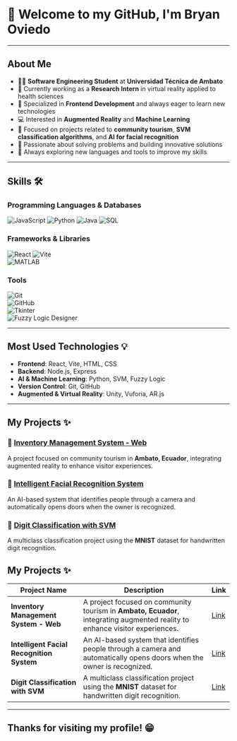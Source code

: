 # 👋 Welcome to my GitHub, I'm Bryan Oviedo

---

## About Me

- 👨‍💻 **Software Engineering Student** at **Universidad Técnica de Ambato**  
- 🔭 Currently working as a **Research Intern** in virtual reality applied to health sciences  
- 🌱 Specialized in **Frontend Development** and always eager to learn new technologies  
- 💻 Interested in **Augmented Reality** and **Machine Learning**  
- 🚀 Focused on projects related to **community tourism**, **SVM classification algorithms**, and **AI for facial recognition**  
- 🎯 Passionate about solving problems and building innovative solutions  
- 🌟 Always exploring new languages and tools to improve my skills  

---

## Skills 🛠️

### Programming Languages & Databases  
![JavaScript](https://img.shields.io/badge/-JavaScript-yellow) 
![Python](https://img.shields.io/badge/-Python-blue) 
![Java](https://img.shields.io/badge/-Java-red) 
![SQL](https://img.shields.io/badge/-SQL-lightgrey)  
   
### Frameworks & Libraries  
![React](https://img.shields.io/badge/-React-blue) 
![Vite](https://img.shields.io/badge/-Vite-purple)  
![MATLAB](https://img.shields.io/badge/-MATLAB-orange)  
   
### Tools  
![Git](https://img.shields.io/badge/-Git-black)  
![GitHub](https://img.shields.io/badge/-GitHub-black)  
![Tkinter](https://img.shields.io/badge/-Tkinter-blue)  
![Fuzzy Logic Designer](https://img.shields.io/badge/-FuzzyLogicDesigner-green)

---

## Most Used Technologies 💡  
- **Frontend**: React, Vite, HTML, CSS  
- **Backend**: Node.js, Express  
- **AI & Machine Learning**: Python, SVM, Fuzzy Logic  
- **Version Control**: Git, GitHub  
- **Augmented & Virtual Reality**: Unity, Vuforia, AR.js  

---

## My Projects ✨

### 🔹 [Inventory Management System - Web](https://github.com/Invcontrol-Back/dasfrontend)
A project focused on community tourism in **Ambato, Ecuador**, integrating augmented reality to enhance visitor experiences.

### 🔹 [Intelligent Facial Recognition System](https://github.com/Bryanovi/facial-recognition-ai)  
An AI-based system that identifies people through a camera and automatically opens doors when the owner is recognized.

### 🔹 [Digit Classification with SVM](https://github.com/Bryanovi/mnist-svm-classification)  
A multiclass classification project using the **MNIST** dataset for handwritten digit recognition.


## My Projects ✨

| Project Name | Description | Link |
|--------------|-------------|------|
| **Inventory Management System - Web** | A project focused on community tourism in **Ambato, Ecuador**, integrating augmented reality to enhance visitor experiences. | [Link](https://github.com/Invcontrol-Back/dasfrontend) |
| **Intelligent Facial Recognition System** | An AI-based system that identifies people through a camera and automatically opens doors when the owner is recognized. | [Link](https://github.com/Bryanovi/facial-recognition-ai) |
| **Digit Classification with SVM** | A multiclass classification project using the **MNIST** dataset for handwritten digit recognition. | [Link](https://github.com/Bryanovi/mnist-svm-classification) |

---

## Thanks for visiting my profile! 😁

```diff
